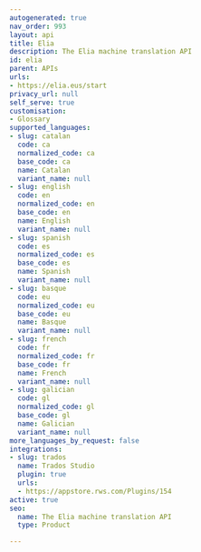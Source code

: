 ```yaml
---
autogenerated: true
nav_order: 993
layout: api
title: Elia
description: The Elia machine translation API
id: elia
parent: APIs
urls:
- https://elia.eus/start
privacy_url: null
self_serve: true
customisation:
- Glossary
supported_languages:
- slug: catalan
  code: ca
  normalized_code: ca
  base_code: ca
  name: Catalan
  variant_name: null
- slug: english
  code: en
  normalized_code: en
  base_code: en
  name: English
  variant_name: null
- slug: spanish
  code: es
  normalized_code: es
  base_code: es
  name: Spanish
  variant_name: null
- slug: basque
  code: eu
  normalized_code: eu
  base_code: eu
  name: Basque
  variant_name: null
- slug: french
  code: fr
  normalized_code: fr
  base_code: fr
  name: French
  variant_name: null
- slug: galician
  code: gl
  normalized_code: gl
  base_code: gl
  name: Galician
  variant_name: null
more_languages_by_request: false
integrations:
- slug: trados
  name: Trados Studio
  plugin: true
  urls:
  - https://appstore.rws.com/Plugins/154
active: true
seo:
  name: The Elia machine translation API
  type: Product

---
```



